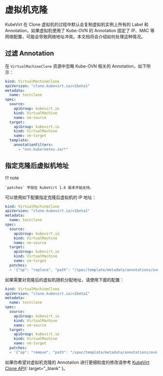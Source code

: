 # 虚拟机克隆

KubeVirt 在 Clone 虚拟机的过程中默认会复制虚拟机实例上所有的 Label 和 Annotation，如果虚拟机使用了 Kube-OVN 的 Annotation 固定了 IP、MAC 等网络配置，可能会导致网络地址冲突。本文档将会介绍如何处理这种情况。

## 过滤 Annotation

在 `VirtualMachineClone` 资源中忽略 Kube-OVN 相关的 Annotation，如下所示：

```yaml
kind: VirtualMachineClone
apiVersion: "clone.kubevirt.io/v1beta1"
metadata:
  name: testclone
spec:
  source:
    apiGroup: kubevirt.io
    kind: VirtualMachine
    name: vm-source
  target:
    apiGroup: kubevirt.io
    kind: VirtualMachine
    name: vm-target
  template:
    annotationFilters:
      - "ovn.kubernetes.io/*"
```

## 指定克隆后虚拟机地址

!!! note

    `patches` 字段在 KubeVirt 1.6 版本开始支持。

可以使用如下配置指定克隆后虚拟机的 IP 地址：

```yaml
kind: VirtualMachineClone
apiVersion: "clone.kubevirt.io/v1beta1"
metadata:
  name: testclone
spec:
  source:
    apiGroup: kubevirt.io
    kind: VirtualMachine
    name: vm-source
  target:
    apiGroup: kubevirt.io
    kind: VirtualMachine
    name: vm-target
  patches:
  - '{"op": "replace", "path": "/spec/template/metadata/annotations/ovn.kubernetes.io~1ip_address", "value": "10.16.0.15"}'
```

如果需要对克隆后的虚拟机随机分配地址，请使用下面的配置：

```yaml
kind: VirtualMachineClone
apiVersion: "clone.kubevirt.io/v1beta1"
metadata:
  name: testclone
spec:
  source:
    apiGroup: kubevirt.io
    kind: VirtualMachine
    name: vm-source
  target:
    apiGroup: kubevirt.io
    kind: VirtualMachine
    name: vm-target
  patches:
  - '{"op": "remove", "path": "/spec/template/metadata/annotations/ovn.kubernetes.io~1ip_address"}'
```

如果你希望对虚拟机克隆的 Annotation 进行更细粒度的修改请参考 [KubeVirt Clone API](https://kubevirt.io/user-guide/storage/clone_api/#json-patches){: target="_blank" }。

